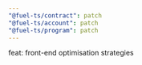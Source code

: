 ```yaml
---
"@fuel-ts/contract": patch
"@fuel-ts/account": patch
"@fuel-ts/program": patch
---
```


feat: front-end optimisation strategies
